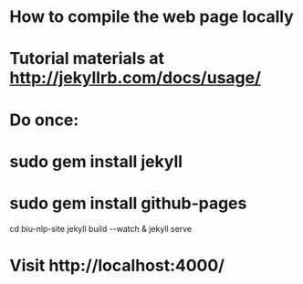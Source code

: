 How to compile the web page locally
==================================

# Tutorial materials at http://jekyllrb.com/docs/usage/

# Do once:
# sudo gem install jekyll
# sudo gem install github-pages

cd biu-nlp-site
jekyll build --watch &
jekyll serve
# Visit http://localhost:4000/
